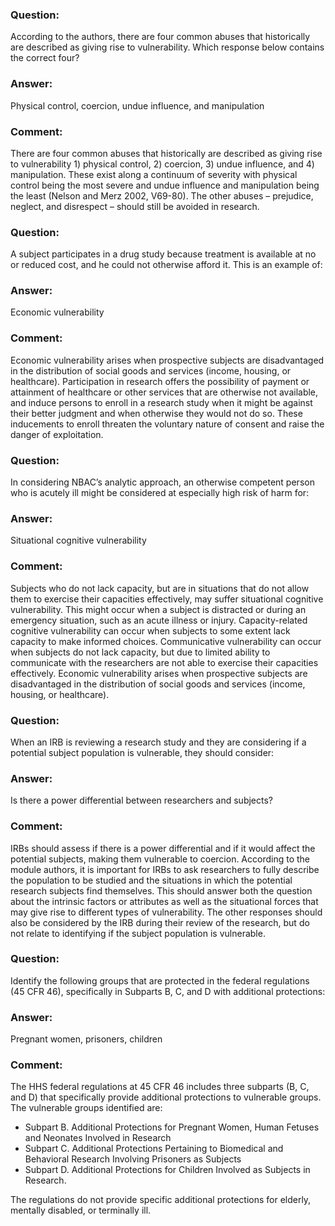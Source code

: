 ### Question:
According to the authors, there are four common abuses that historically are described as giving rise to vulnerability. Which response below contains the correct four?

### Answer: 
Physical control, coercion, undue influence, and manipulation
### Comment: 
There are four common abuses that historically are described as giving rise to vulnerability 1) physical control, 2) coercion, 3) undue influence, and 4) manipulation. These exist along a continuum of severity with physical control being the most severe and undue influence and manipulation being the least (Nelson and Merz 2002, V69-80). The other abuses – prejudice, neglect, and disrespect – should still be avoided in research.

### Question:
A subject participates in a drug study because treatment is available at no or reduced cost, and he could not otherwise afford it. This is an example of:

### Answer: 
Economic vulnerability

### Comment: 
Economic vulnerability arises when prospective subjects are disadvantaged in the distribution of social goods and services (income, housing, or healthcare). Participation in research offers the possibility of payment or attainment of healthcare or other services that are otherwise not available, and induce persons to enroll in a research study when it might be against their better judgment and when otherwise they would not do so. These inducements to enroll threaten the voluntary nature of consent and raise the danger of exploitation.

### Question:
In considering NBAC’s analytic approach, an otherwise competent person who is acutely ill might be considered at especially high risk of harm for:

### Answer: 
Situational cognitive vulnerability

### Comment: 
Subjects who do not lack capacity, but are in situations that do not allow them to exercise their capacities effectively, may suffer situational cognitive vulnerability. This might occur when a subject is distracted or during an emergency situation, such as an acute illness or injury. Capacity-related cognitive vulnerability can occur when subjects to some extent lack capacity to make informed choices. Communicative vulnerability can occur when subjects do not lack capacity, but due to limited ability to communicate with the researchers are not able to exercise their capacities effectively. Economic vulnerability arises when prospective subjects are disadvantaged in the distribution of social goods and services (income, housing, or healthcare).

### Question:
When an IRB is reviewing a research study and they are considering if a potential subject population is vulnerable, they should consider:

### Answer:
Is there a power differential between researchers and subjects?
### Comment: 
IRBs should assess if there is a power differential and if it would affect the potential subjects, making them vulnerable to coercion. According to the module authors, it is important for IRBs to ask researchers to fully describe the population to be studied and the situations in which the potential research subjects find themselves. This should answer both the question about the intrinsic factors or attributes as well as the situational forces that may give rise to different types of vulnerability. The other responses should also be considered by the IRB during their review of the research, but do not relate to identifying if the subject population is vulnerable.

### Question:
Identify the following groups that are protected in the federal regulations (45 CFR 46), specifically in Subparts B, C, and D with additional protections:

### Answer:
Pregnant women, prisoners, children

### Comment: 
The HHS federal regulations at 45 CFR 46 includes three subparts (B, C, and D) that specifically provide additional protections to vulnerable groups. The vulnerable groups identified are:

  - Subpart B. Additional Protections for Pregnant Women, Human Fetuses and Neonates Involved in Research
  - Subpart C. Additional Protections Pertaining to Biomedical and Behavioral Research Involving Prisoners as Subjects
  - Subpart D. Additional Protections for Children Involved as Subjects in Research.
  
The regulations do not provide specific additional protections for elderly, mentally disabled, or terminally ill.